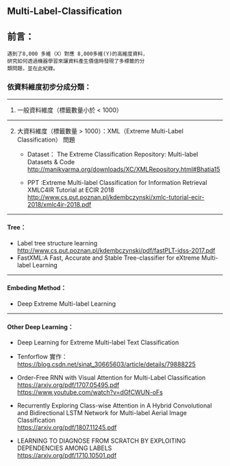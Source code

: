 ## Multi-Label-Classification

## 前言：
    遇到了8,000 多維（X）對應 8,000多維(Y)的高維度資料，
    研究如何透過機器學習來讓資料產生價值時發現了多標籤的分
    類問題，並在此紀錄。


### 依資料維度初步分成分類：  
--------------------------
1. 一般資料維度（標籤數量小於 < 1000）




--------------------------
2. 大資料維度（標籤數量 > 1000）：XML（Extreme Multi-Label Classification） 問題  

   * Dataset：
      The Extreme Classification Repository: Multi-label Datasets & Code  
      http://manikvarma.org/downloads/XC/XMLRepository.html#Bhatia15

   * PPT :Extreme Multi-label Classification for Information Retrieval XMLC4IR Tutorial at ECIR 2018   
     http://www.cs.put.poznan.pl/kdembczynski/xmlc-tutorial-ecir-2018/xmlc4ir-2018.pdf  
  * * * *
   #### Tree：

   * Label tree structure learning  
     http://www.cs.put.poznan.pl/kdembczynski/pdf/fastPLT-idss-2017.pdf  
   * FastXML:A Fast, Accurate and Stable Tree-classifier for eXtreme Multi-label Learning


  * * * *
   #### Embeding Method：
   * Deep Extreme Multi-label Learning



  * * * *
   #### Other Deep Learning：
   * Deep Learning for Extreme Multi-label Text Classification  

   * Tenforflow 實作：
     https://blog.csdn.net/sinat_30665603/article/details/79888225  

   * Order-Free RNN with Visual Attention for Multi-Label Classification  
     https://arxiv.org/pdf/1707.05495.pdf  
     https://www.youtube.com/watch?v=dGfCWUN-oFs
     
   * Recurrently Exploring Class-wise Attention in A Hybrid Convolutional and Bidirectional LSTM Network for Multi-label Aerial Image Classification  
     https://arxiv.org/pdf/1807.11245.pdf

   * LEARNING TO DIAGNOSE FROM SCRATCH BY EXPLOITING DEPENDENCIES AMONG LABELS  
     https://arxiv.org/pdf/1710.10501.pdf  

